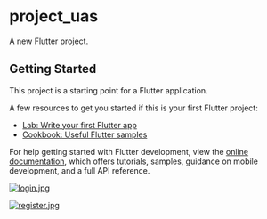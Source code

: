 # project_uas

A new Flutter project.

## Getting Started

This project is a starting point for a Flutter application.

A few resources to get you started if this is your first Flutter project:

- [Lab: Write your first Flutter app](https://docs.flutter.dev/get-started/codelab)
- [Cookbook: Useful Flutter samples](https://docs.flutter.dev/cookbook)

For help getting started with Flutter development, view the
[online documentation](https://docs.flutter.dev/), which offers tutorials,
samples, guidance on mobile development, and a full API reference.

[![login.jpg](https://i.postimg.cc/D0fFv75q/login.jpg)](https://postimg.cc/Pp70Ksgx)


[![register.jpg](https://i.postimg.cc/0N9VHrNd/register.jpg)](https://postimg.cc/4YFvYfVm)
